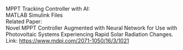 MPPT Tracking Controller with AI:\
MATLAB Simulink Files\
Related Paper:\
Novel MPPT Controller Augmented with Neural Network for Use with Photovoltaic Systems Experiencing Rapid Solar Radiation Changes.\
Link: https://www.mdpi.com/2071-1050/16/3/1021
